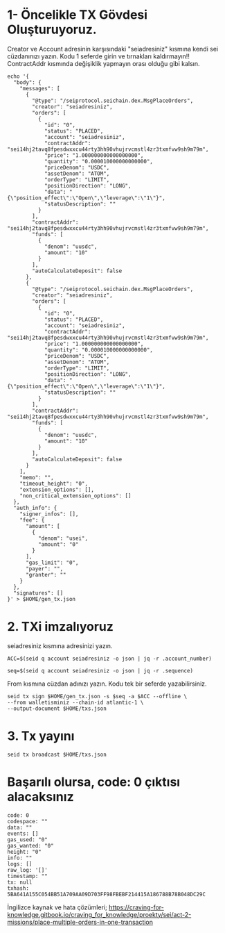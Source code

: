 # 1- Öncelikle TX Gövdesi Oluşturuyoruz.
Creator ve Account adresinin karşısındaki "seiadresiniz" kısmına kendi sei cüzdanınızı yazın.
Kodu 1 seferde girin ve tırnakları kaldırmayın!!
ContractAddr kısmında değişiklik yapmayın orası olduğu gibi kalsın.

```
echo '{
  "body": {
    "messages": [
      {
        "@type": "/seiprotocol.seichain.dex.MsgPlaceOrders",
        "creator": "seiadresiniz",
        "orders": [
          {
            "id": "0",
            "status": "PLACED",
            "account": "seiadresiniz",
            "contractAddr": "sei14hj2tavq8fpesdwxxcu44rty3hh90vhujrvcmstl4zr3txmfvw9sh9m79m",
            "price": "1.000000000000000000",
            "quantity": "0.000010000000000000",
            "priceDenom": "USDC",
            "assetDenom": "ATOM",
            "orderType": "LIMIT",
            "positionDirection": "LONG",
            "data": "{\"position_effect\":\"Open\",\"leverage\":\"1\"}",
            "statusDescription": ""
          }
        ],
        "contractAddr": "sei14hj2tavq8fpesdwxxcu44rty3hh90vhujrvcmstl4zr3txmfvw9sh9m79m",
        "funds": [
          {
            "denom": "uusdc",
            "amount": "10"
          }
        ],
        "autoCalculateDeposit": false
      },
      {
        "@type": "/seiprotocol.seichain.dex.MsgPlaceOrders",
        "creator": "seiadresiniz",
        "orders": [
          {
            "id": "0",
            "status": "PLACED",
            "account": "seiadresiniz",
            "contractAddr": "sei14hj2tavq8fpesdwxxcu44rty3hh90vhujrvcmstl4zr3txmfvw9sh9m79m",
            "price": "1.000000000000000000",
            "quantity": "0.000010000000000000",
            "priceDenom": "USDC",
            "assetDenom": "ATOM",
            "orderType": "LIMIT",
            "positionDirection": "LONG",
            "data": "{\"position_effect\":\"Open\",\"leverage\":\"1\"}",
            "statusDescription": ""
          }
        ],
        "contractAddr": "sei14hj2tavq8fpesdwxxcu44rty3hh90vhujrvcmstl4zr3txmfvw9sh9m79m",
        "funds": [
          {
            "denom": "uusdc",
            "amount": "10"
          }
        ],
        "autoCalculateDeposit": false
      }
    ],
    "memo": "",
    "timeout_height": "0",
    "extension_options": [],
    "non_critical_extension_options": []
  },
  "auth_info": {
    "signer_infos": [],
    "fee": {
      "amount": [
        {
          "denom": "usei",
          "amount": "0"
        }
      ],
      "gas_limit": "0",
      "payer": "",
      "granter": ""
    }
  },
  "signatures": []
}' > $HOME/gen_tx.json
```
<H1> 2. TXi imzalıyoruz </H1>
seiadresiniz kısmına adresinizi yazın.

```
ACC=$(seid q account seiadresiniz -o json | jq -r .account_number)
```
```
seq=$(seid q account seiadresiniz -o json | jq -r .sequence)
```
From kısmına cüzdan adınızı yazın. Kodu tek bir seferde yazabilirsiniz.
```
seid tx sign $HOME/gen_tx.json -s $seq -a $ACC --offline \
--from walletisminiz --chain-id atlantic-1 \
--output-document $HOME/txs.json
```
<h1>3. Tx yayını </h1>

```
seid tx broadcast $HOME/txs.json
```
<h1> Başarılı olursa, code: 0 çıktısı alacaksınız </h1>

```
code: 0
codespace: ""
data: ""
events: []
gas_used: "0"
gas_wanted: "0"
height: "0"
info: ""
logs: []
raw_log: '[]'
timestamp: ""
tx: null
txhash: 5BA641A155C054BB51A709AA09D703FF98FBEBF214415A186788B78B048DC29C
```

İngilizce kaynak ve hata çözümleri;
https://craving-for-knowledge.gitbook.io/craving_for_knowledge/proekty/sei/act-2-missions/place-multiple-orders-in-one-transaction
